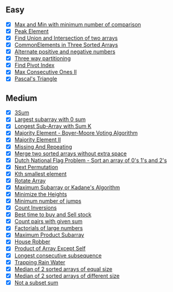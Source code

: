  ## Easy
  - [x] [Max and Min with minimum number of comparison](https://www.geeksforgeeks.org/maximum-and-minimum-in-an-array/)
  - [x] [Peak Element](./Easy/PeakElement.md)
  - [x] [Find Union and Intersection of two arrays](./Easy/UnionAndIntersection.md)
  - [x] [CommonElements in Three Sorted Arrays](./Easy/CommonElements.md)
  - [x] [Alternate positive and negative numbers](./Easy/AlternatePositiveNegative.md)
  - [x] [Three way partitioning](./Easy/ThreeWayPartitioning.md)
  - [x] [Find Pivot Index](./Easy/FindPivotIndex.md)
  - [x] [Max Consecutive Ones II](./Easy/MaxConsecutiveOnesII.md)
  - [x] [Pascal's Triangle](./Easy/Pascal'sTriangle.md)

  ## Medium
  - [x] [3Sum](./Medium/3Sum.md)
  - [x] [Largest subarray with 0 sum](./Medium/LargestSubarrayWith0Sum.md)
  - [x] [Longest Sub-Array with Sum K](./Medium/LongestSub-ArrayWithSumK.md)
  - [x] [Majority Element - Boyer-Moore Voting Algorithm](./Medium/Boyer-MooreVotingAlgorithm.md)
  - [x] [Majority Element II](./Medium/MajorityElement-II.md)
  - [x] [Missing And Repeating](./Medium/MissingAndRepeating.md)
  - [x] [Merge two sorted arrays without extra space](./Medium/MergeTwoSortedArrays.md)
  - [x] [Dutch National Flag Problem - Sort an array of 0's 1's and 2's](./Medium/DutchNationalFlagProblem.md)
  - [x] [Next Permutation](./Medium/NextPermutation.md)
  - [x] [Kth smallest element](./Medium/kthSmallestElement.md)
  - [x] [Rotate Array](./Medium/RotateArray.md)
  - [x] [Maximum Subarray or Kadane's Algorithm](./Medium/MaximumSubarray.md)
  - [x] [Minimize the Heights](./Medium/MinimizeHeights.md)
  - [x] [Minimum number of jumps](./Medium/MinimumNumberOfJumps.md)
  - [x] [Count Inversions](./Medium/CountInversions.md)
  - [x] [Best time to buy and Sell stock](./Medium/Buy_Sell_Stock.md)
  - [x] [Count pairs with given sum](./Medium/CountPairsWithGivenSum.md)
  - [x] [Factorials of large numbers](./Medium/Factorial_Large_Number.md)
  - [x] [Maximum Product Subarray](./Medium/MaximumProductSubarray.md)
  - [x] [House Robber](./Medium/HouseRober.md)
  - [x] [Product of Array Except Self](./Medium/Product_of_Array_Except_Self.md)
  - [x] [Longest consecutive subsequence](./Medium/Longest_consecutive_subsequence.md)
  - [x] [Trapping Rain Water](./Medium/TrappingRainWater.md)
  - [x] [Median of 2 sorted arrays of equal size](./Medium/Median_2_Array_Equal_Size.md)
  - [x] [Median of 2 sorted arrays of different size](./Medium/Median_2_Array_Different_Size.md)
  - [x] [Not a subset sum](./Medium/NotaSubsetSum.md)